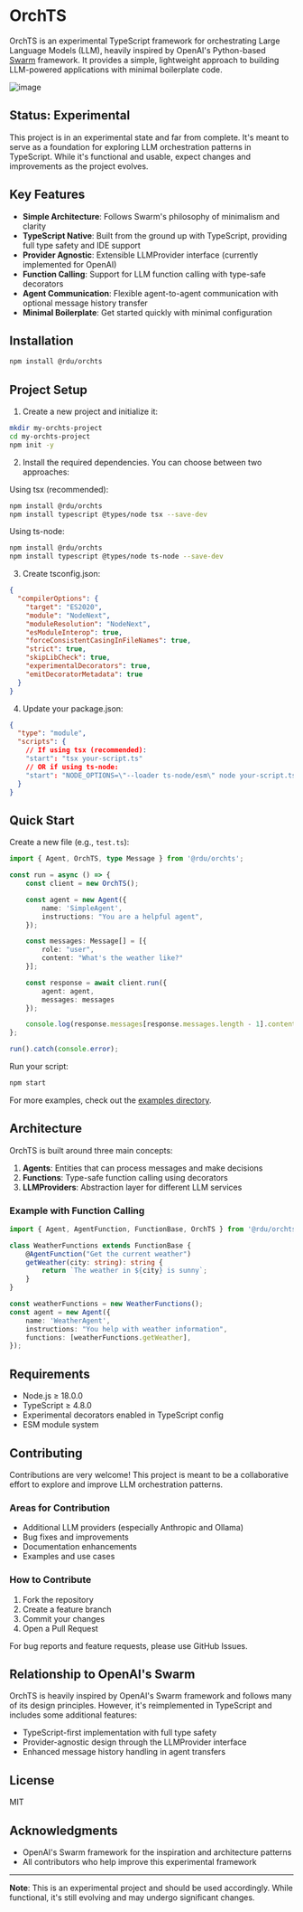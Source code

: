 # OrchTS

OrchTS is an experimental TypeScript framework for orchestrating Large Language Models (LLM), heavily inspired by OpenAI's Python-based [Swarm](https://github.com/openai/swarm) framework. It provides a simple, lightweight approach to building LLM-powered applications with minimal boilerplate code.

![image](https://github.com/user-attachments/assets/9f9b5f9d-99c9-4cc9-9779-4c22d595d4cf)


## Status: Experimental

This project is in an experimental state and far from complete. It's meant to serve as a foundation for exploring LLM orchestration patterns in TypeScript. While it's functional and usable, expect changes and improvements as the project evolves.

## Key Features

- **Simple Architecture**: Follows Swarm's philosophy of minimalism and clarity
- **TypeScript Native**: Built from the ground up with TypeScript, providing full type safety and IDE support
- **Provider Agnostic**: Extensible LLMProvider interface (currently implemented for OpenAI)
- **Function Calling**: Support for LLM function calling with type-safe decorators
- **Agent Communication**: Flexible agent-to-agent communication with optional message history transfer
- **Minimal Boilerplate**: Get started quickly with minimal configuration

## Installation

```bash
npm install @rdu/orchts
```

## Project Setup

1. Create a new project and initialize it:
```bash
mkdir my-orchts-project
cd my-orchts-project
npm init -y
```

2. Install the required dependencies. You can choose between two approaches:

Using tsx (recommended):
```bash
npm install @rdu/orchts
npm install typescript @types/node tsx --save-dev
```

Using ts-node:
```bash
npm install @rdu/orchts
npm install typescript @types/node ts-node --save-dev
```

3. Create tsconfig.json:
```json
{
  "compilerOptions": {
    "target": "ES2020",
    "module": "NodeNext",
    "moduleResolution": "NodeNext",
    "esModuleInterop": true,
    "forceConsistentCasingInFileNames": true,
    "strict": true,
    "skipLibCheck": true,
    "experimentalDecorators": true,
    "emitDecoratorMetadata": true
  }
}
```

4. Update your package.json:
```json
{
  "type": "module",
  "scripts": {
    // If using tsx (recommended):
    "start": "tsx your-script.ts"
    // OR if using ts-node:
    "start": "NODE_OPTIONS=\"--loader ts-node/esm\" node your-script.ts"
  }
}
```

## Quick Start

Create a new file (e.g., `test.ts`):

```typescript
import { Agent, OrchTS, type Message } from '@rdu/orchts';

const run = async () => {
    const client = new OrchTS();

    const agent = new Agent({
        name: 'SimpleAgent',
        instructions: "You are a helpful agent",
    });

    const messages: Message[] = [{ 
        role: "user", 
        content: "What's the weather like?" 
    }];

    const response = await client.run({
        agent: agent,
        messages: messages
    });

    console.log(response.messages[response.messages.length - 1].content);
};

run().catch(console.error);
```

Run your script:
```bash
npm start
```

For more examples, check out the [examples directory](src/examples).

## Architecture

OrchTS is built around three main concepts:

1. **Agents**: Entities that can process messages and make decisions
2. **Functions**: Type-safe function calling using decorators
3. **LLMProviders**: Abstraction layer for different LLM services

### Example with Function Calling

```typescript
import { Agent, AgentFunction, FunctionBase, OrchTS } from '@rdu/orchts';

class WeatherFunctions extends FunctionBase {
    @AgentFunction("Get the current weather")
    getWeather(city: string): string {
        return `The weather in ${city} is sunny`;
    }
}

const weatherFunctions = new WeatherFunctions();
const agent = new Agent({
    name: 'WeatherAgent',
    instructions: "You help with weather information",
    functions: [weatherFunctions.getWeather],
});
```

## Requirements

- Node.js ≥ 18.0.0
- TypeScript ≥ 4.8.0
- Experimental decorators enabled in TypeScript config
- ESM module system

## Contributing

Contributions are very welcome! This project is meant to be a collaborative effort to explore and improve LLM orchestration patterns.

### Areas for Contribution

- Additional LLM providers (especially Anthropic and Ollama)
- Bug fixes and improvements
- Documentation enhancements
- Examples and use cases

### How to Contribute

1. Fork the repository
2. Create a feature branch
3. Commit your changes
4. Open a Pull Request

For bug reports and feature requests, please use GitHub Issues.

## Relationship to OpenAI's Swarm

OrchTS is heavily inspired by OpenAI's Swarm framework and follows many of its design principles. However, it's reimplemented in TypeScript and includes some additional features:

- TypeScript-first implementation with full type safety
- Provider-agnostic design through the LLMProvider interface
- Enhanced message history handling in agent transfers

## License

MIT

## Acknowledgments

- OpenAI's Swarm framework for the inspiration and architecture patterns
- All contributors who help improve this experimental framework

---

**Note**: This is an experimental project and should be used accordingly. While functional, it's still evolving and may undergo significant changes.
